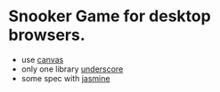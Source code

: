# Snooker Game for desktop browsers.

* use [canvas][1]
* only one library [underscore][2]
* some spec with [jasmine][3]

[1]: http://www.w3.org/TR/2011/WD-html5-20110525/the-canvas-element.html
[2]: http://underscorejs.org/
[3]: http://pivotal.github.io/jasmine/